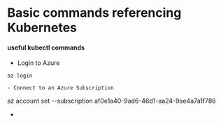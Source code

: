 # Basic commands referencing Kubernetes
#### useful kubectl commands

- Login to Azure
```
az login

- Connect to an Azure Subscription

```
az account set --subscription af0e1a40-9ad6-46d1-aa24-9ae4a7a1f786

- 
